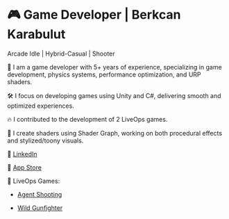 # 🎮 Game Developer | Berkcan Karabulut  

Arcade Idle | Hybrid-Casual | Shooter

🎯 I am a game developer with 5+ years of experience, specializing in game development, physics systems, performance optimization, and URP shaders.

🛠️ I focus on developing games using Unity and C#, delivering smooth and optimized experiences.

🔥 I contributed to the development of 2 LiveOps games.

🎨 I create shaders using Shader Graph, working on both procedural effects and stylized/toony visuals.

🔗 [LinkedIn](https://www.linkedin.com/in/berkcan-karabulut-3ba121145/)  

📱 [App Store](https://apps.apple.com/tr/developer/berkcan-karabulut/id1503022996?l=tr)  

🎯 LiveOps Games:

- [Agent Shooting](https://play.google.com/store/apps/details?id=com.hitman.agent.shooting&hl=en_US)  

- [Wild Gunfighter](https://play.google.com/store/apps/details?id=com.mg.wild.gunfighter.west.sniper&hl=en_ZA)  
